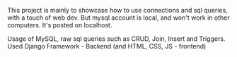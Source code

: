 This project is mainly to showcase how to use connections and sql queries, with a  touch of web dev.
But mysql account is local, and won't work in other computers. It's posted on localhost.

Usage of MySQL, raw sql queries such as CRUD, Join, Insert and Triggers. 
Used Django Framework - Backend (and HTML, CSS, JS - frontend)
